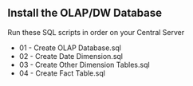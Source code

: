 <h2>Install the OLAP/DW Database</h2> 

Run these SQL scripts in order on your Central Server
* 01 - Create OLAP Database.sql
* 02 - Create Date Dimension.sql
* 03 - Create Other Dimension Tables.sql
* 04 - Create Fact Table.sql
